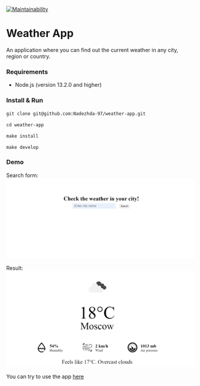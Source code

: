 [![Maintainability](https://api.codeclimate.com/v1/badges/d7221e887361c35c7095/maintainability)](https://codeclimate.com/github/Nadezhda-97/weather-app/maintainability)

# Weather App
An application where you can find out the current weather in any city, region or country.

### Requirements
* Node.js (version 13.2.0 and higher)

### Install & Run
```
git clone git@github.com:Nadezhda-97/weather-app.git
```
```
cd weather-app
```
```
make install
```
```
make develop
```

### Demo
Search form:
<img src="./src/assets/screenshot_1.png" alt="screenshot of search form">

Result:
<img src="./src/assets/screenshot_2.png" alt="screenshot of result">

You can try to use the app [here](https://weather-app-rose-ten-53.vercel.app/)
